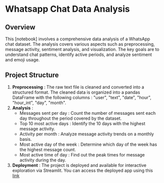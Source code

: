 # Whatsapp Chat Data Analysis

## Overview 

This [notebook] involves a comprehensive data analysis of a WhatsApp chat dataset. The analysis covers various aspects such as preprocessing, message activity, sentiment analysis, and visualization. The key goals are to understand chat patterns, identify active periods, and analyze sentiment and emoji usage.

## Project Structure

  1. **Preprocessing** : The raw text file is cleaned and converted into a structured format. The cleaned data is organized into a pandas DataFrame with the following columns : "user", "text", "date", "hour", "hour_int", "day", "month".
  2. **Analysis** :
     - Messages sent per day : Count the number of messages sent each day throughout the period covered by the dataset.
     - Top 10 most active days : Identify the 10 days with the highest message activity.
     - Activity per month : Analyze message activity trends on a monthly basis.
     - Most active day of the week : Determine which day of the week has the highest message count.
     - Most active time of day : Find out the peak times for message activity during the day.
  3. **Deployment** : The project is deployed and available for interactive exploration via Streamlit. You can access the deployed app using this [link](https://f9fd9aw62eksd6yzhn7xhn.streamlit.app/?fbclid=IwY2xjawEUsPFleHRuA2FlbQIxMAABHVftEMw6biw5vT_zSYCpwjWiKUM-wTqSG-j7oEX2M3EH2psqWhuBNPJ91A_aem_LSPd9zDbkvIXFcakZBZNIQ)
